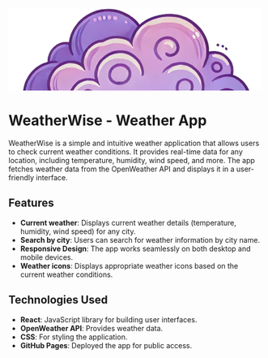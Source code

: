 ![logo](src/assets/icon.png)
# WeatherWise - Weather App

WeatherWise is a simple and intuitive weather application that allows users to check current weather conditions. It provides real-time data for any location, including temperature, humidity, wind speed, and more. The app fetches weather data from the OpenWeather API and displays it in a user-friendly interface.

## Features

- **Current weather**: Displays current weather details (temperature, humidity, wind speed) for any city.
- **Search by city**: Users can search for weather information by city name.
- **Responsive Design**: The app works seamlessly on both desktop and mobile devices.
- **Weather icons**: Displays appropriate weather icons based on the current weather conditions.

## Technologies Used

- **React**: JavaScript library for building user interfaces.
- **OpenWeather API**: Provides weather data.
- **CSS**: For styling the application.
- **GitHub Pages**: Deployed the app for public access.